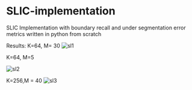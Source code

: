 # SLIC-implementation
SLIC Implementation with boundary recall and under segmentation error metrics written in python from scratch

Results:
K=64, M= 30
![sl1](https://user-images.githubusercontent.com/90351952/215184790-eb865cc3-0cdc-4ec4-b378-664c3955a214.png)

K=64, M=5

![sl2](https://user-images.githubusercontent.com/90351952/215184840-4c305d01-5b19-47ca-812c-6773a5cd206e.png)

K=256,M = 40
![sl3](https://user-images.githubusercontent.com/90351952/215184873-6e946b47-6c7c-4b56-b5b4-5d92666f1396.png)


